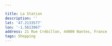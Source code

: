 ```yaml
---

title: La Station
description: ''
lat: '47.2133577'
lon: '-1.5613967'
address: 21 Rue Crébillon, 44000 Nantes, France
tags: Shopping
---
```

